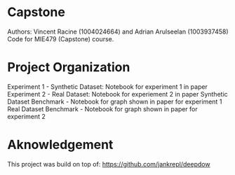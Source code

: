 # Capstone

Authors: Vincent Racine (1004024664) and Adrian Arulseelan (1003937458) <br /> 
Code for MIE479 (Capstone) course. 

# Project Organization

Experiment 1 - Synthetic Dataset: Notebook for experiment 1 in paper
Experiment 2 - Real Dataset: Notebook for experiement 2 in paper
Synthetic Dataset Benchmark - Notebook for graph shown in paper for experiment 1
Real Dataset Benchmark - Notebook for graph shown in paper for experiment 2

# Aknowledgement
This project was build on top of: https://github.com/jankrepl/deepdow
